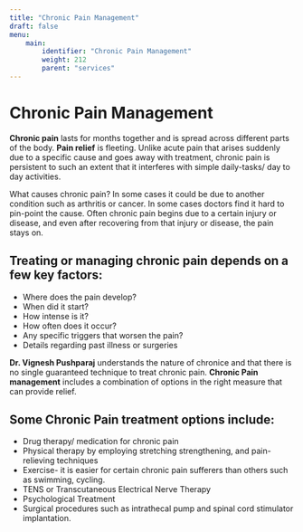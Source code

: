 ```yaml
---
title: "Chronic Pain Management"
draft: false
menu:
    main:
        identifier: "Chronic Pain Management"
        weight: 212
        parent: "services"
---
```


# Chronic Pain Management

**Chronic pain** lasts for months together and is spread across different parts of the body. **Pain relief** is fleeting. Unlike acute pain that arises suddenly due to a specific cause and goes away with treatment, chronic pain is persistent to such an extent that it interferes with simple daily-tasks/ day to day activities.

What causes chronic pain? In some cases it could be due to another condition such as arthritis or cancer. In some cases doctors find it hard to pin-point the cause. Often chronic pain begins due to a certain injury or disease, and even after recovering from that injury or disease, the pain stays on. 

## Treating or managing chronic pain depends on a few key factors:
- Where does the pain develop?
- When did it start?
- How intense is it?
- How often does it occur?
- Any specific triggers that worsen the pain?
- Details regarding past illness or surgeries

**Dr. Vignesh Pushparaj** understands the nature of chronice and that there is no single guaranteed technique to treat chronic pain. **Chronic Pain management** includes a combination of options in the right measure that can provide relief. 

## Some Chronic Pain treatment options include:
- Drug therapy/ medication for chronic pain
- Physical therapy by employing stretching strengthening, and pain-relieving techniques
- Exercise- it is easier for certain chronic pain sufferers than others such as swimming, cycling. 
- TENS or Transcutaneous Electrical Nerve Therapy
- Psychological Treatment
- Surgical procedures such as intrathecal pump and spinal cord stimulator implantation. 